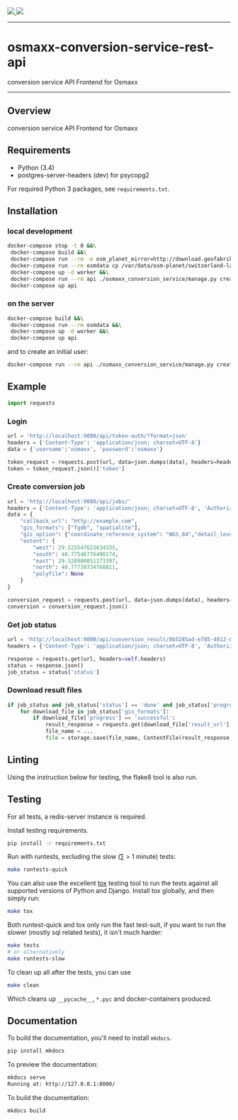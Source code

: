<div class="badges">
    <a href="http://travis-ci.org/geometalab/osmaxx-conversion-service">
        <img src="https://travis-ci.org/geometalab/osmaxx-conversion-service-api.svg?branch=master">
    </a>
    <a href="https://pypi.python.org/pypi/osmaxx-conversion-service">
        <img src="https://img.shields.io/pypi/v/osmaxx-conversion-service-rest-api.svg">
    </a>
</div>

---

# osmaxx-conversion-service-rest-api

conversion service API Frontend for Osmaxx

---

## Overview

conversion service API Frontend for Osmaxx

## Requirements

* Python (3.4)
* postgres-server-headers (dev) for psycopg2

For required Python 3 packages, see `requirements.txt`.

## Installation

### local development

```bash
docker-compose stop -t 0 &&\
 docker-compose build &&\
 docker-compose run --rm -e osm_planet_mirror=http://download.geofabrik.de/europe/ -e osm_planet_path_relative_to_mirror=switzerland-latest.osm.pbf osmdata &&\
 docker-compose run --rm osmdata cp /var/data/osm-planet/switzerland-latest.osm.pbf /var/data/osm-planet/planet-latest.osm.pbf &&\
 docker-compose up -d worker &&\
 docker-compose run --rm api ./osmaxx_conversion_service/manage.py createsuperuser &&\
 docker-compose up api
```

### on the server

```bash
docker-compose build &&\
 docker-compose run --rm osmdata &&\
 docker-compose up -d worker &&\
 docker-compose up api
```

and to create an initial user:

```bash
docker-compose run --rm api ./osmaxx_conversion_service/manage.py createsuperuser
```

## Example

```python
import requests
```

### Login

```python
url = 'http://localhost:9000/api/token-auth/?format=json'
headers = {'Content-Type': 'application/json; charset=UTF-8'}
data = {'username':'osmaxx', 'password':'osmaxx'}

token_request = requests.post(url, data=json.dumps(data), headers=headers)
token = token_request.json()['token']
```


### Create conversion job

```python
url = 'http://localhost:9000/api/jobs/'
headers = {'Content-Type': 'application/json; charset=UTF-8', 'Authorization': 'JWT ' + token}
data = {
    "callback_url": "http://example.com",
    "gis_formats": ["fgdb", "spatialite"],
    "gis_option": {"coordinate_reference_system": "WGS_84","detail_level": 1},
    "extent": {
        "west": 29.525547623634335,
        "south": 40.77546776498174,
        "east": 29.528980851173397,
        "north": 40.77739734768811,
        "polyfile": None
    }
}

conversion_request = requests.post(url, data=json.dumps(data), headers=headers)
conversion = conversion_request.json()
```

### Get job status

```python
url = 'http://localhost:9000/api/conversion_result/8b5285ad-e785-4812-82d2-376a61ebd9d3/'
headers = {'Content-Type': 'application/json; charset=UTF-8', 'Authorization': 'JWT ' + token}

response = requests.get(url, headers=self.headers)
status = response.json()
job_status = status['status']
```

### Download result files

```python
if job_status and job_status['status'] == 'done' and job_status['progress'] == 'successful':
    for download_file in job_status['gis_formats']:
        if download_file['progress'] == 'successful':
            result_response = requests.get(download_file['result_url'], headers=self.headers)
            file_name = ...
            file = storage.save(file_name, ContentFile(result_response.content))
```


## Linting

Using the instruction below for testing, the flake8 tool is also run.

## Testing

For all tests, a redis-server instance is required.

Install testing requirements.

```bash
pip install -r requirements.txt
```

Run with runtests, excluding the slow (&sum; > 1 minute) tests:

```bash
make runtests-quick
```

You can also use the excellent [tox](http://tox.readthedocs.org/en/latest/) testing tool to run the tests against all supported versions of Python and Django. Install tox globally, and then simply run:

```bash
make tox
```

Both runtest-quick and tox only run the fast test-suit, if you want to run the slower (mostly sql related tests), it isn't much harder:

```bash
make tests
# or alternatively
make runtests-slow
```

To clean up all after the tests, you can use

```bash
make clean
```

Which cleans up `__pycache__`, `*.pyc` and docker-containers produced.

## Documentation

To build the documentation, you'll need to install `mkdocs`.

```bash
pip install mkdocs
```

To preview the documentation:

```bash
mkdocs serve
Running at: http://127.0.0.1:8000/
```

To build the documentation:

```bash
mkdocs build
```
